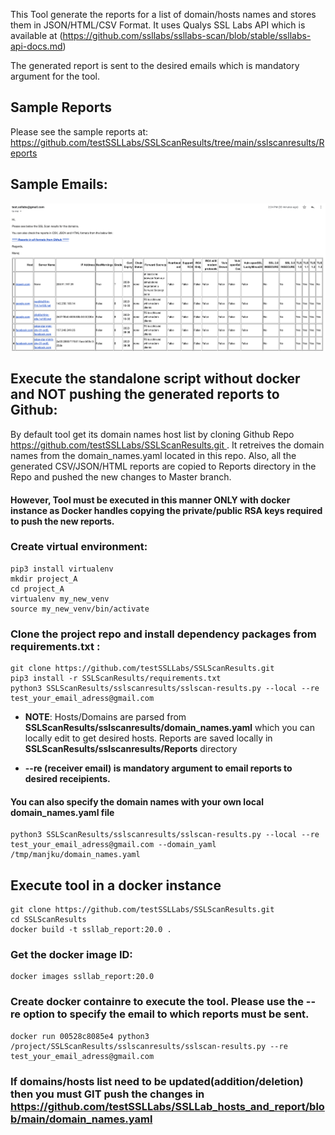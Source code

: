 This Tool generate the reports for a list of domain/hosts names and stores them in JSON/HTML/CSV Format. It uses Qualys SSL Labs API which is available at (https://github.com/ssllabs/ssllabs-scan/blob/stable/ssllabs-api-docs.md)

The generated report is sent to the desired emails which is mandatory argument for the tool. 

## Sample Reports
Please see the sample reports at: https://github.com/testSSLLabs/SSLScanResults/tree/main/sslscanresults/Reports

## Sample Emails:
![alt text](sslscanresults/sample_ssllabs_reports_email.png "Sample Email Content")


## Execute the standalone script without docker and NOT pushing the generated reports to Github:
By default tool get its domain names host list by cloning Github Repo [https://github.com/testSSLLabs/SSLScanResults.git ](https://github.com/testSSLLabs/SSLLab_hosts_and_report). It retreives the domain names from the domain_names.yaml located in this repo. 
Also, all the generated CSV/JSON/HTML reports are copied to Reports directory in the Repo and pushed the new changes to Master branch. 
#### However, Tool must be executed in this manner ONLY with docker instance as Docker handles copying the private/public RSA keys required to push the new reports. 

### Create virtual environment:
```
pip3 install virtualenv
mkdir project_A
cd project_A
virtualenv my_new_venv
source my_new_venv/bin/activate
```

### Clone the project repo and install dependency packages from requirements.txt :
```
git clone https://github.com/testSSLLabs/SSLScanResults.git
pip3 install -r SSLScanResults/requirements.txt
python3 SSLScanResults/sslscanresults/sslscan-results.py --local --re test_your_email_adress@gmail.com
```

- **NOTE**: Hosts/Domains are parsed from  **SSLScanResults/sslscanresults/domain_names.yaml** which you can locally edit to get desired hosts. 
            Reports are saved locally in **SSLScanResults/sslscanresults/Reports** directory
            
- **--re (receiver email) is mandatory argument to email reports to desired receipients.**


#### You can also specify the domain names with your own local domain_names.yaml file
``` 
python3 SSLScanResults/sslscanresults/sslscan-results.py --local --re test_your_email_adress@gmail.com --domain_yaml /tmp/manjku/domain_names.yaml
``` 

## Execute tool in a docker instance
``` 
git clone https://github.com/testSSLLabs/SSLScanResults.git
cd SSLScanResults
docker build -t ssllab_report:20.0 .
``` 

### Get the docker image ID:
``` 
docker images ssllab_report:20.0
``` 

### Create docker containre to execute the tool. Please use the --re option to specify the email to which reports must be sent.
``` 
docker run 00528c8085e4 python3 /project/SSLScanResults/sslscanresults/sslscan-results.py --re test_your_email_adress@gmail.com
``` 
### If domains/hosts list need to be updated(addition/deletion) then you must GIT push the changes in https://github.com/testSSLLabs/SSLLab_hosts_and_report/blob/main/domain_names.yaml
